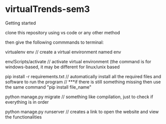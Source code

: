# virtualTrends-sem3
Getting started

clone this repository using vs code or any other method

then give the following commmands to terminal:

virtualenv env                  // create a virtual environment named env

env/Scripts/activate             // activate virtual environment (the command is for windows-based, it may be different for linux/unix based

pip install -r requirements.txt // automatically install all the required files and software to run the program
                                // ***if there is still something missing then use the same command "pip install file_name"

python manage.py migrate        // something like compilation, just to check if everything is in order

python manage.py runserver      // creates a link to open the website and view the functionalities

